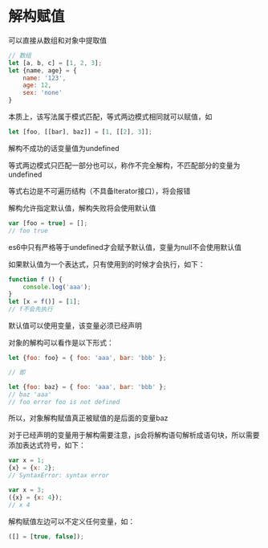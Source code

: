 # 解构赋值

可以直接从数组和对象中提取值

```js
// 数组
let [a, b, c] = [1, 2, 3];
let {name, age} = {
    name: '123',
    age: 12,
    sex: 'none'
}
```

本质上，该写法属于模式匹配，等式两边模式相同就可以赋值，如

```js
let [foo, [[bar], baz]] = [1, [[2], 3]];
```

解构不成功的话变量值为undefined

等式两边模式只匹配一部分也可以，称作不完全解构，不匹配部分的变量为undefined

等式右边是不可遍历结构（不具备Iterator接口），将会报错

解构允许指定默认值，解构失败将会使用默认值

```js
var [foo = true] = [];
// foo true
```

es6中只有严格等于undefined才会赋予默认值，变量为null不会使用默认值

如果默认值为一个表达式，只有使用到的时候才会执行，如下：

```js
function f () {
    console.log('aaa');
}
let [x = f()] = [1];
// f不会先执行
```

默认值可以使用变量，该变量必须已经声明

对象的解构可以看作是以下形式：

```js
let {foo: foo} = { foo: 'aaa', bar: 'bbb' };

// 即

let {foo: baz} = { foo: 'aaa', bar: 'bbb' };
// baz 'aaa'
// foo error foo is not defined
```

所以，对象解构赋值真正被赋值的是后面的变量baz

对于已经声明的变量用于解构需要注意，js会将解构语句解析成语句块，所以需要添加表达式符号，如下：

```js
var x = 1;
{x} = {x: 2};
// SyntaxError: syntax error

var x = 3;
({x} = {x: 4});
// x 4
```

解构赋值左边可以不定义任何变量，如：

```js
([] = [true, false]);
```
